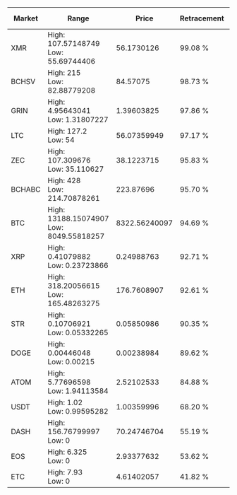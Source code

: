 | Market | Range | Price| Retracement | Doubles to 50% |
| --- | --- | --- | --- | --- |
| XMR | High: 107.57148749<br />Low: 55.69744406 | 56.1730126 | 99.08 % | 1.45 |
| BCHSV | High: 215<br />Low: 82.88779208 | 84.57075 | 98.73 % | 1.76 |
| GRIN | High: 4.95643041<br />Low: 1.31807227 | 1.39603825 | 97.86 % | 2.25 |
| LTC | High: 127.2<br />Low: 54 | 56.07359949 | 97.17 % | 1.62 |
| ZEC | High: 107.309676<br />Low: 35.110627 | 38.1223715 | 95.83 % | 1.87 |
| BCHABC | High: 428<br />Low: 214.70878261 | 223.87696 | 95.70 % | 1.44 |
| BTC | High: 13188.15074907<br />Low: 8049.55818257 | 8322.56240097 | 94.69 % | 1.28 |
| XRP | High: 0.41079882<br />Low: 0.23723866 | 0.24988763 | 92.71 % | 1.30 |
| ETH | High: 318.20056615<br />Low: 165.48263275 | 176.7608907 | 92.61 % | 1.37 |
| STR | High: 0.10706921<br />Low: 0.05332265 | 0.05850986 | 90.35 % | 1.37 |
| DOGE | High: 0.00446048<br />Low: 0.00215 | 0.00238984 | 89.62 % | 1.38 |
| ATOM | High: 5.77696598<br />Low: 1.94113584 | 2.52102533 | 84.88 % | 1.53 |
| USDT | High: 1.02<br />Low: 0.99595282 | 1.00359996 | 68.20 % | 1.00 |
| DASH | High: 156.76799997<br />Low: 0 | 70.24746704 | 55.19 % | 1.12 |
| EOS | High: 6.325<br />Low: 0 | 2.93377632 | 53.62 % | 1.08 |
| ETC | High: 7.93<br />Low: 0 | 4.61402057 | 41.82 % | 0.00 |
